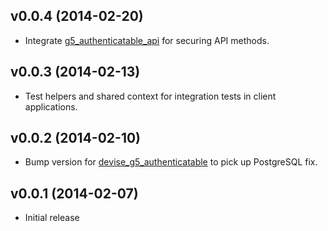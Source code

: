 ## v0.0.4 (2014-02-20)

* Integrate [g5_authenticatable_api](https://github.com/g5search/g5_authenticatable_api)
  for securing API methods.

## v0.0.3 (2014-02-13)

* Test helpers and shared context for integration tests in client applications.

## v0.0.2 (2014-02-10)

* Bump version for [devise_g5_authenticatable](https://github.com/g5search/devise_g5_authenticatable)
  to pick up PostgreSQL fix.

## v0.0.1 (2014-02-07)

* Initial release
